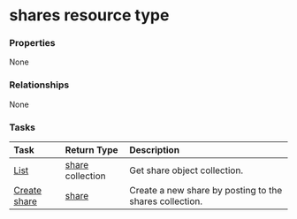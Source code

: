 # shares resource type



### Properties
None

### Relationships
None


### Tasks

| Task		   | Return Type	|Description|
|:---------------|:--------|:----------|
|[List](../api/share_list.md) | [share](share.md) collection |Get share object collection. |
|[Create share](../api/share_post_shares.md) |[share](share.md)| Create a new share by posting to the shares collection.|

<!-- uuid: cd65633e-14b7-4efc-b06a-c331a905dd2a
2015-10-21 09:37:36 UTC -->
<!-- {
  "type": "#page.annotation",
  "description": "shares resource",
  "keywords": "",
  "section": "documentation",
  "tocPath": ""
}-->